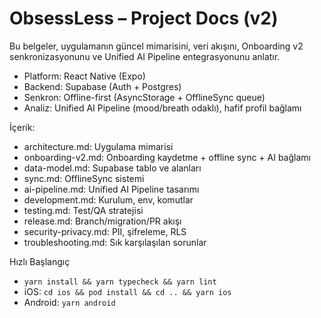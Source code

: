 # ObsessLess – Project Docs (v2)

Bu belgeler, uygulamanın güncel mimarisini, veri akışını, Onboarding v2 senkronizasyonunu ve Unified AI Pipeline entegrasyonunu anlatır.

- Platform: React Native (Expo)
- Backend: Supabase (Auth + Postgres)
- Senkron: Offline-first (AsyncStorage + OfflineSync queue)
- Analiz: Unified AI Pipeline (mood/breath odaklı), hafif profil bağlamı

İçerik:
- architecture.md: Uygulama mimarisi
- onboarding-v2.md: Onboarding kaydetme + offline sync + AI bağlamı
- data-model.md: Supabase tablo ve alanları
- sync.md: OfflineSync sistemi
- ai-pipeline.md: Unified AI Pipeline tasarımı
- development.md: Kurulum, env, komutlar
- testing.md: Test/QA stratejisi
- release.md: Branch/migration/PR akışı
- security-privacy.md: PII, şifreleme, RLS
- troubleshooting.md: Sık karşılaşılan sorunlar

Hızlı Başlangıç
- `yarn install && yarn typecheck && yarn lint`
- iOS: `cd ios && pod install && cd .. && yarn ios`
- Android: `yarn android`
